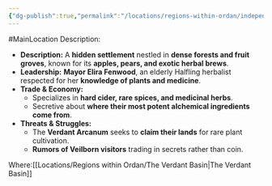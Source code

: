 ```yaml
---
{"dg-publish":true,"permalink":"/locations/regions-within-ordan/independent-land/village-of-greenwarren/"}
---
```


#MainLocation 
Description:

- **Description:** A **hidden settlement** nestled in **dense forests and fruit groves**, known for its **apples, pears, and exotic herbal brews**.
- **Leadership:** **Mayor Elira Fenwood**, an elderly Halfling herbalist respected for her **knowledge of plants and medicine**.
- **Trade & Economy:**
    - Specializes in **hard cider, rare spices, and medicinal herbs**.
    - Secretive about **where their most potent alchemical ingredients come from**.
- **Threats & Struggles:**
    - The **Verdant Arcanum** seeks to **claim their lands** for rare plant cultivation.
    - **Rumors of Veilborn visitors** trading in secrets rather than coin.

Where:[[Locations/Regions within Ordan/The Verdant Basin\|The Verdant Basin]]